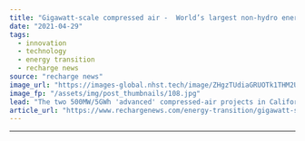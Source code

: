 ```yaml
---
title: "Gigawatt-scale compressed air -  World’s largest non-hydro energy-storage projects announced"
date: "2021-04-29"
tags: 
  - innovation
  - technology
  - energy transition
  - recharge news
source: "recharge news"
image_url: "https://images-global.nhst.tech/image/ZHgzTUdiaGRUOTk1THM2Um8weEkvZGE5cTRtemFrUWFBSVNINUMvZ20xZz0=/nhst/binary/8ebe519bfc213b455b2e0cc8c078a0f3"
image_fp: "/assets/img/post_thumbnails/108.jpg"
lead: "The two 500MW/5GWh 'advanced' compressed-air projects in California would each be bigger than the current record holder"
article_url: "https://www.rechargenews.com/energy-transition/gigawatt-scale-compressed-air-world-s-largest-non-hydro-energy-storage-projects-announced/2-1-1003559"
---
```


---
